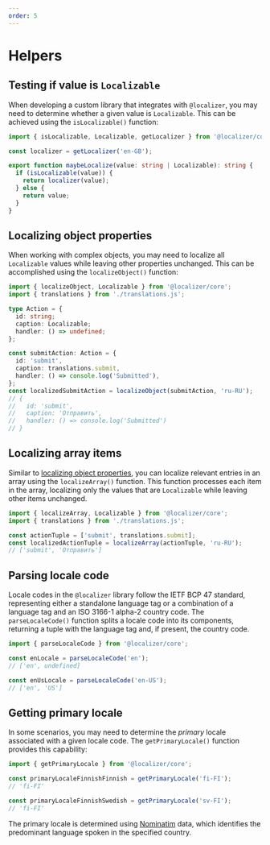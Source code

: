 ```yaml
---
order: 5
---
```


# Helpers <Badge type="info" text="@localizer/core" />

## Testing if value is `Localizable`

When developing a custom library that integrates with `@localizer`, you may need to determine whether a given value is `Localizable`. This can be achieved using the `isLocalizable()` function:

```typescript
import { isLocalizable, Localizable, getLocalizer } from '@localizer/core';

const localizer = getLocalizer('en-GB');

export function maybeLocalize(value: string | Localizable): string {
  if (isLocalizable(value)) {
    return localizer(value);
  } else {
    return value;
  }
}
```

## Localizing object properties

When working with complex objects, you may need to localize all `Localizable` values while leaving other properties unchanged. This can be accomplished using the `localizeObject()` function:

```typescript
import { localizeObject, Localizable } from '@localizer/core';
import { translations } from './translations.js';

type Action = {
  id: string;
  caption: Localizable;
  handler: () => undefined;
};

const submitAction: Action = {
  id: 'submit',
  caption: translations.submit,
  handler: () => console.log('Submitted'),
};
const localizedSubmitAction = localizeObject(submitAction, 'ru-RU');
// {
//   id: 'submit',
//   caption: 'Отправить',
//   handler: () => console.log('Submitted')
// }
```

## Localizing array items

Similar to [localizing object properties](#localizing-object-properties), you can localize relevant entries in an array using the `localizeArray()` function. This function processes each item in the array, localizing only the values that are `Localizable` while leaving other items unchanged.

```typescript
import { localizeArray, Localizable } from '@localizer/core';
import { translations } from './translations.js';

const actionTuple = ['submit', translations.submit];
const localizedActionTuple = localizeArray(actionTuple, 'ru-RU');
// ['submit', 'Отправить']
```

## Parsing locale code

Locale codes in the `@localizer` library follow the IETF BCP 47 standard, representing either a standalone language tag or a combination of a language tag and an ISO 3166-1 alpha-2 country code. The `parseLocaleCode()` function splits a locale code into its components, returning a tuple with the language tag and, if present, the country code.

```typescript
import { parseLocaleCode } from '@localizer/core';

const enLocale = parseLocaleCode('en');
// ['en', undefined]

const enUsLocale = parseLocaleCode('en-US');
// ['en', 'US']
```

## Getting primary locale <Badge type="tip" text="preview" />

In some scenarios, you may need to determine the _primary_ locale associated with a given locale code. The `getPrimaryLocale()` function provides this capability:

```typescript
import { getPrimaryLocale } from '@localizer/core';

const primaryLocaleFinnishFinnish = getPrimaryLocale('fi-FI');
// 'fi-FI'

const primaryLocaleFinnishSwedish = getPrimaryLocale('sv-FI');
// 'fi-FI'
```

The primary locale is determined using [Nominatim](https://nominatim.org/) data, which identifies the predominant language spoken in the specified country.
